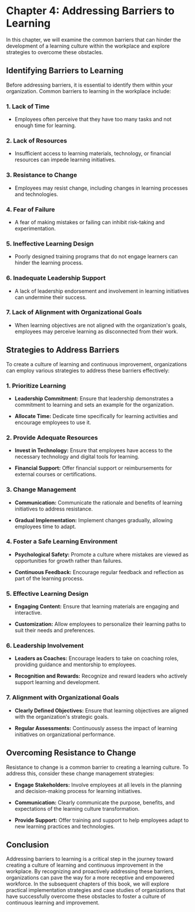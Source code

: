 Chapter 4: Addressing Barriers to Learning
==========================================

In this chapter, we will examine the common barriers that can hinder the development of a learning culture within the workplace and explore strategies to overcome these obstacles.

Identifying Barriers to Learning
--------------------------------

Before addressing barriers, it is essential to identify them within your organization. Common barriers to learning in the workplace include:

### 1. **Lack of Time**

* Employees often perceive that they have too many tasks and not enough time for learning.

### 2. **Lack of Resources**

* Insufficient access to learning materials, technology, or financial resources can impede learning initiatives.

### 3. **Resistance to Change**

* Employees may resist change, including changes in learning processes and technologies.

### 4. **Fear of Failure**

* A fear of making mistakes or failing can inhibit risk-taking and experimentation.

### 5. **Ineffective Learning Design**

* Poorly designed training programs that do not engage learners can hinder the learning process.

### 6. **Inadequate Leadership Support**

* A lack of leadership endorsement and involvement in learning initiatives can undermine their success.

### 7. **Lack of Alignment with Organizational Goals**

* When learning objectives are not aligned with the organization's goals, employees may perceive learning as disconnected from their work.

Strategies to Address Barriers
------------------------------

To create a culture of learning and continuous improvement, organizations can employ various strategies to address these barriers effectively:

### 1. **Prioritize Learning**

* **Leadership Commitment:** Ensure that leadership demonstrates a commitment to learning and sets an example for the organization.

* **Allocate Time:** Dedicate time specifically for learning activities and encourage employees to use it.

### 2. **Provide Adequate Resources**

* **Invest in Technology:** Ensure that employees have access to the necessary technology and digital tools for learning.

* **Financial Support:** Offer financial support or reimbursements for external courses or certifications.

### 3. **Change Management**

* **Communication:** Communicate the rationale and benefits of learning initiatives to address resistance.

* **Gradual Implementation:** Implement changes gradually, allowing employees time to adapt.

### 4. **Foster a Safe Learning Environment**

* **Psychological Safety:** Promote a culture where mistakes are viewed as opportunities for growth rather than failures.

* **Continuous Feedback:** Encourage regular feedback and reflection as part of the learning process.

### 5. **Effective Learning Design**

* **Engaging Content:** Ensure that learning materials are engaging and interactive.

* **Customization:** Allow employees to personalize their learning paths to suit their needs and preferences.

### 6. **Leadership Involvement**

* **Leaders as Coaches:** Encourage leaders to take on coaching roles, providing guidance and mentorship to employees.

* **Recognition and Rewards:** Recognize and reward leaders who actively support learning and development.

### 7. **Alignment with Organizational Goals**

* **Clearly Defined Objectives:** Ensure that learning objectives are aligned with the organization's strategic goals.

* **Regular Assessments:** Continuously assess the impact of learning initiatives on organizational performance.

Overcoming Resistance to Change
-------------------------------

Resistance to change is a common barrier to creating a learning culture. To address this, consider these change management strategies:

* **Engage Stakeholders:** Involve employees at all levels in the planning and decision-making process for learning initiatives.

* **Communication:** Clearly communicate the purpose, benefits, and expectations of the learning culture transformation.

* **Provide Support:** Offer training and support to help employees adapt to new learning practices and technologies.

Conclusion
----------

Addressing barriers to learning is a critical step in the journey toward creating a culture of learning and continuous improvement in the workplace. By recognizing and proactively addressing these barriers, organizations can pave the way for a more receptive and empowered workforce. In the subsequent chapters of this book, we will explore practical implementation strategies and case studies of organizations that have successfully overcome these obstacles to foster a culture of continuous learning and improvement.
